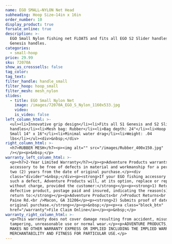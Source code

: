 ```yaml
---
name: EGO SMALL—NYLON Net Head
subheading: Hoop Size—14in x 16in
order_number: 10
display_product: true
forsale_online: true
description: >-
  EGO Small Nylon fishing net FLOATS and fits all EGO S2 Slider handles and S1
  Genesis handles.
categories:
  - small-hoop
price: 29.99
sku: 72070A
show_as_crosssells: false
tag_color:
tag_text:
filter_handle: handle_small
filter_hoop: hoop_small
filter_mesh: mesh_nylon
slides:
  - title: EGO Small Nylon Net
    image: /images/72070A_EGO_S_Nylon_1160x533.jpg
    video:
    is_video: false
left_column_html: >-
  <ul><li>Innovative grip design</li><li>Fits all S1 Genesis and S2 Slider
  handles</li><li>Mesh bag: Rubber</li><li>Bag depth: 24"</li><li>Hoop Size:
  Small 14" x 16"</li><li>Minimal water drag</li><li>Weight: .04
  lbs</li></ul><div>&nbsp;</div>
right_column_html: >-
  <h7>RUBBER MESH</h7><p><img alt="" src="/images/Rubber_400x150.jpg"
  /></p><p>&nbsp;</p>
warranty_left_column_html: >-
  <p><h7>2-Year Limited Warranty</h7></p><p>Adventure Products warrants your EGO
  accessory to be free of defects in material and workmanship for a period of
  two (2) years from the date of original purchase.</p><div
  class="divider">&nbsp;</div><p><strong>If your EGO fishing accessory exhibits
  such a defect, Adventure Products will, at its option, replace or repair it
  without charge, provided the customer:</strong></p><p><strong>1) Returns the
  defective product, postage paid and insured, indicating the reason(s) for the
  return to:</strong></p><p>Adventure Products<br />Product Returns<br />889 Guy
  Paine Rd.<br />Macon, GA 31206</p><p><strong>2) Submits proof of date of
  original purchase.</strong></p><p>&nbsp;</p><p><a class="block_btn"
  href="/warranty">File Claim Online</a></p><p>&nbsp;</p>
warranty_right_column_html: >-
  <p>This warranty does not cover damage resulting from accident, misuse, abuse,
  tampering, unreasonable use or normal wear.</p><p>ADVENTURE PRODUCTS, INC.
  MAKES NO OTHER WARRANTY EXPRESS OR IMPLIED INCLUDING THE IMPLIED WARRANTIES OF
  MERCHANTABILITY AND FITNESS FOR PARTICULAR USE.</p>
---
```

